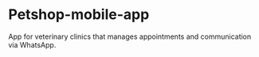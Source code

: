 # Petshop-mobile-app
App for veterinary clinics that manages appointments and communication via WhatsApp.

